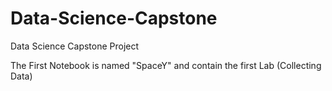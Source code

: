 # Data-Science-Capstone
Data Science Capstone Project

The First Notebook is named "SpaceY" and contain the first Lab (Collecting Data)
